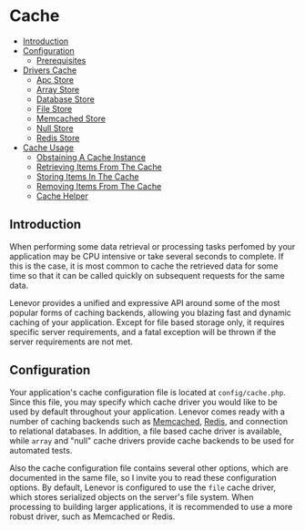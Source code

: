 # Cache

- [Introduction](#introduction)
- [Configuration](#configuration)
    - [Prerequisites](#prerequisites)
- [Drivers Cache](#drivers-cache)
    - [Apc Store](#apc-store)
    - [Array Store](#array-store)
    - [Database Store](#database-store)
    - [File Store](#file-store)
    - [Memcached Store](#memcached-Store)
    - [Null Store](#null-store)
    - [Redis Store](#redis-store)
- [Cache Usage](#cache-usage)
    - [Obstaining A Cache Instance](#obstaining-cache-instance)
    - [Retrieving Items From The Cache](#retrieving-items-cache)
    - [Storing Items In The Cache](#storing-items-cache)
    - [Removing Items From The Cache](#removing-items-cache)
    - [Cache Helper](#cache-helper)

<a name="introduction"></a>
## Introduction


When performing some data retrieval or processing tasks perfomed by your application may be CPU intensive or take several seconds to complete. If this is the case, it is most common to cache the retrieved data for some time so that it can be called quickly on subsequent requests for the same data.

Lenevor provides a unified and expressive API around some of the most popular forms of caching backends, allowing you blazing fast and dynamic caching of your application. Except for file based storage only, it requires specific server requirements, and a fatal exception will be thrown if the server requirements are not met.

<a name="configuration"></a>
## Configuration

Your application's cache configuration file is located at `config/cache.php`. Since this file, you may specify which cache driver you would like to be used by default throughout your application. Lenevor comes ready with a number of caching backends such as [Memcached](https://memcached.org), [Redis](https://redis.io), and connection to relational databases. In addition, a file based cache driver is available, while `array` and "null" cache drivers provide cache backends to be used for automated tests.

Also the cache configuration file contains several other options, which are documented in the same file, so I invite you to read these configuration options. By default, Lenevor is configured to use the `file` cache driver, which stores serialized objects on the server's file system. When processing to building larger applications, it is recommended to use a more robust driver, such as Memcached or Redis.

